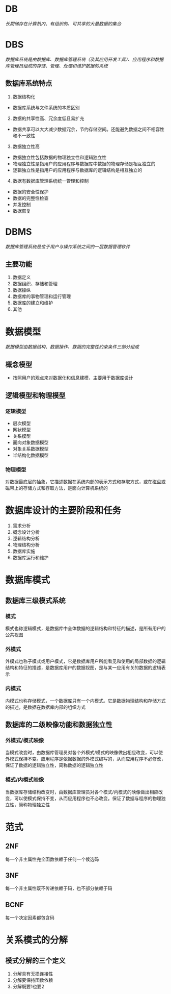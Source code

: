 # DB

*长期储存在计算机内、有组织的、可共享的大量数据的集合*
# DBS

*数据库系统是由数据库、数据库管理系统（及其应用开发工具）、应用程序和数据库管理员组成的存储、管理、处理和维护数据的系统*

## 数据库系统特点

1. 数据结构化
* 数据库系统与文件系统的本质区别
2. 数据的共享性高、冗余度低且易扩充
* 数据共享可以大大减少数据冗余，节约存储空间。还能避免数据之间不相容性和不一致性
3. 数据独立性高
  * 数据独立性包括数据的物理独立性和逻辑独立性
  * 物理独立性是指用户的应用程序与数据库中数据的物理存储是相互独立的
  * 逻辑独立性是指用户的应用程序与数据库的逻辑结构是相互独立的

4. 数据有数据库管理系统统一管理和控制
* 数据的安全性保护
* 数据的完整性检查
* 并发控制
* 数据恢复

# DBMS

*数据库管理系统是位于用户与操作系统之间的一层数据管理软件*

## 主要功能

1. 数据定义
2. 数据组织、存储和管理
3. 数据操纵
4. 数据库的事物管理和运行管理
5. 数据库的建立和维护
6. 其他

# 数据模型

*数据模型由数据结构、数据操作、数据的完整性约束条件三部分组成*

## 概念模型

* 按照用户的观点来对数据化和信息建模，主要用于数据库设计

## 逻辑模型和物理模型
### 逻辑模型
* 层次模型
* 网状模型
* 关系模型
* 面向对象数据模型
* 对象关系数据模型
* 半结构化数据模型

### 物理模型

对数据最底层的抽象，它描述数据在系统内部的表示方式和存取方式，或在磁盘或磁带上的存储方式和存取方法，是面向计算机系统的

# 数据库设计的主要阶段和任务

1. 需求分析
2. 概念设计分析
3. 逻辑结构分析
4. 物理结构分析
5. 数据库实施
6. 数据库运行和维护

# 数据库模式

## 数据库三级模式系统

### 模式

模式也称逻辑模式，是数据库中全体数据的逻辑结构和特征的描述，是所有用户的公共视图

### 外模式

外模式也称子模式或用户模式，它是数据库用户所能看见和使用的局部数据的逻辑结构和特征的描述，是数据库用户的数据视图，是与某一应用有关的数据的逻辑表示

### 内模式

内模式也称存储模式，一个数据库只有一个内模式。它是数据物理结构和存储方式的描述，是数据在数据库内部的组织方式

## 数据库的二级映像功能和数据独立性

### 外模式/模式映像

当模式改变时，由数据库管理员对各个外模式/模式的映像做出相应改变，可以使外模式保持不变。应用程序是依据数据的外模式编写的，从而应用程序不必修改，保证了数据的逻辑独立性，简称数据的逻辑独立性

### 模式/内模式映像

当数据库存储结构改变时，由数据库管理员对各个模式/内模式的映像做出相应改变，可以使模式保持不变，从而应用程序也不必改变。保证了数据与程序的物理独立性，简称物理独立性

# 范式

## 2NF

每一个非主属性完全函数依赖于任何一个候选码

## 3NF

每一个非主属性既不传递依赖于码，也不部分依赖于码

## BCNF

每一个决定因素都包含码

# 关系模式的分解

## 模式分解的三个定义 

1. 分解具有无损连接性
2. 分解要保持函数依赖
3. 分解既要1也要2